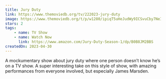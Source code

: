 ```yaml
---
title: Jury Duty
link: https://www.themoviedb.org/tv/222023-jury-duty
image: https://www.themoviedb.org/t/p/w1280/ipiqT5uHeJudWy9ICSvuCby7NeI.jpg
stars: 2
tags:
    - name: TV Show
    - name: Watch Now
      link: https://www.amazon.com/Jury-Duty-Season-1/dp/B0B8JM2BBS
createdOn: 2023-04-30
---
```


A mockumentary show about jury duty where one person doesn’t know he’s on a TV show. A super interesting take on this style of show, with amazing performances from everyone involved, but especially James Marsden.
